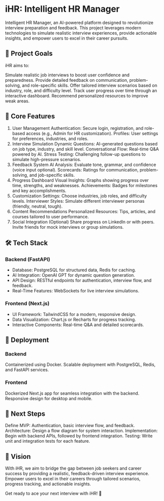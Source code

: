 # iHR: Intelligent HR Manager
Intelligent HR Manager, an AI-powered platform designed to revolutionize interview preparation and feedback. This project leverages modern technologies to simulate realistic interview experiences, provide actionable insights, and empower users to excel in their career pursuits.

## 📌 Project Goals
iHR aims to:

Simulate realistic job interviews to boost user confidence and preparedness.
Provide detailed feedback on communication, problem-solving, and role-specific skills.
Offer tailored interview scenarios based on industry, role, and difficulty level.
Track user progress over time through an interactive dashboard.
Recommend personalized resources to improve weak areas.

## 🌟 Core Features
1. User Management
Authentication: Secure login, registration, and role-based access (e.g., Admin for HR customization).
Profiles: User settings for preferences, industries, and roles.
2. Interview Simulation
Dynamic Questions: AI-generated questions based on job type, industry, and skill level.
Conversational Flow: Real-time Q&A powered by AI.
Stress Testing: Challenging follow-up questions to simulate high-pressure scenarios.
3. Feedback System
AI Analysis: Evaluate tone, grammar, and confidence (voice input optional).
Scorecards: Ratings for communication, problem-solving, and job-specific skills.
4. Progress Dashboard
Visual Insights: Graphs showing progress over time, strengths, and weaknesses.
Achievements: Badges for milestones and key accomplishments.
5. Customization
Settings: Choose industries, job roles, and difficulty levels.
Interviewer Styles: Simulate different interviewer personas (friendly, neutral, tough).
6. Content Recommendations
Personalized Resources: Tips, articles, and courses tailored to user performance.
7. Social Integration (Optional)
Share progress on LinkedIn or with peers.
Invite friends for mock interviews or group simulations.

## 🛠️ Tech Stack
### Backend (FastAPI)
- Database: PostgreSQL for structured data, Redis for caching.
- AI Integration: OpenAI GPT for dynamic question generation.
- API Design: RESTful endpoints for authentication, interview flow, and feedback.
- Real-Time Features: WebSockets for live interview simulations.
### Frontend (Next.js)
- UI Framework: TailwindCSS for a modern, responsive design.
- Data Visualization: Chart.js or Recharts for progress tracking.
- Interactive Components: Real-time Q&A and detailed scorecards.

## 🚀 Deployment
### Backend
Containerized using Docker.
Scalable deployment with PostgreSQL, Redis, and FastAPI services.
### Frontend
Dockerized Next.js app for seamless integration with the backend.
Responsive design for desktop and mobile.

## 🎯 Next Steps
Define MVP: Authentication, basic interview flow, and feedback.
Architecture: Design a flow diagram for system interaction.
Implementation: Begin with backend APIs, followed by frontend integration.
Testing: Write unit and integration tests for each feature.

## 🌟 Vision
With iHR, we aim to bridge the gap between job seekers and career success by providing a realistic, feedback-driven interview experience. Empower users to excel in their careers through tailored scenarios, progress tracking, and actionable insights.

Get ready to ace your next interview with iHR! 🚀
